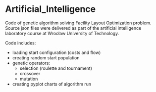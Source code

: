 # Artificial_Intelligence

Code of genetic algorithm solving Facility Layout Optimization problem.
Source json files were delivered as part of the artificial intelligence laboratory course at Wrocław University of Technology.

Code includes:
* loading start configuration (costs and flow)
* creating random start population
* genetic operators:
  * selection (roulette and tournament)
  * crossover
  * mutation
* creating pyplot charts of algorithm run
